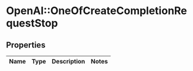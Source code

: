# OpenAI::OneOfCreateCompletionRequestStop

## Properties
Name | Type | Description | Notes
------------ | ------------- | ------------- | -------------

